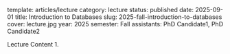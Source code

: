 template: articles/lecture
category: lecture
status: published
date: 2025-09-01
title: Introduction to Databases
slug: 2025-fall-introduction-to-databases
cover: lecture.jpg
year: 2025
semester: Fall
assistants: PhD Candidate1, PhD Candidate2

Lecture Content 1.
